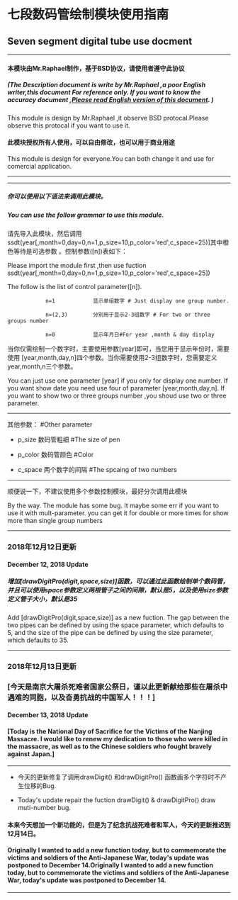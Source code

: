 # 七段数码管绘制模块使用指南

## Seven segment digital tube use docment

* * *

#### 本模块由Mr.Raphael制作，基于BSD协议，请使用者遵守此协议

##### (The Description document is write by Mr.Raphael ,a poor English writer,this document For reference only. If you want to know the accuracy document ,[Please read English version of this document](). )

This module is design by Mr.Raphael ,it observe BSD protocal.Please observe this protocal if you want to use it.

#### 此模块授权所有人使用，可以自由修改，也可以用于商业用途

This module is design for everyone.You can both change it and use for comercial application.

* * *

* * *

##### 你可以使用以下语法来调用此模块。

##### You can use the follow grammar to use this module.

请先导入此模块，然后调用ssdt(year[,month=0,day=0,n=1,p_size=10,p_color='red',c_space=25)]其中橙色等待是可选参数 。控制参数([n])表如下：

Please import the module first ,then use fuction ssdt(year[,month=0,day=0,n=1,p_size=10,p_color='red',c_space=25])

The follow is the list of control parameter([n]).

```
            n=1            显示单组数字 # Just display one group number.

            n=(2,3)        分别用于显示2-3组数字 # For two or three groups number

            n=0            显示年月日#For year ,month & day display                              
```

当你仅需绘制一个数字时，主要使用参数[year]即可，当您用于显示年份时，需要使用 [year,month,day,n]四个参数。当你需要使用2-3组数字时，您需要定义year,month,n三个参数。

You can just use one parameter [year] if you only for display one number. If you want show date you need use four of parameter [year,month,day,n]. If you want to show two or three groups number ,you shoud use two or three parameter.

* * *

其他参数： #Other parameter

-   p_size 数码管粗细 #The size of pen
    
-   p_color 数码管颜色 #Color
    
-   c_space 两个数字的间隔 #The spcaing of two numbers
    

* * *

顺便说一下，不建议使用多个参数控制模块，最好分次调用此模块

By the way. The module has some bug. It maybe some err if you want to use it with mult-parameter. you can get it for double or more times for show more than single group numbers

* * *

### 2018年12月12日更新

#### December 12, 2018 Update

##### 增加[drawDigitPro(digit,space,size)]函数，可以通过此函数绘制单个数码管，并且可以使用space参数定义两根管子之间的间隙，默认是5，以及使用size参数定义管子大小，默认是35

Add [drawDigitPro(digit,space,size)] as a new fuction. The gap between the two pipes can be defined by using the space parameter, which defaults to 5, and the size of the pipe can be defined by using the size parameter, which defaults to 35.

* * *

### 2018年12月13日更新

### [今天是南京大屠杀死难者国家公祭日，谨以此更新献给那些在屠杀中遇难的同胞，以及奋勇抗战的中国军人！！！]

#### December 13, 2018 Update

#### [Today is the National Day of Sacrifice for the Victims of the Nanjing Massacre. I would like to renew my dedication to those who were killed in the massacre, as well as to the Chinese soldiers who fought bravely against Japan.]

* * *

-   今天的更新修复了调用drawDigit() 和drawDigitPro() 函数画多个字符时不产生位移的Bug.
    
-   Today's update repair the fuction drawDigit() & drawDigitPro() draw muti-number bug.
    

#### 本来今天想加一个新功能的，但是为了纪念抗战死难者和军人，今天的更新推迟到12月14日。

#### Originally I wanted to add a new function today, but to commemorate the victims and soldiers of the Anti-Japanese War, today's update was postponed to December 14.Originally I wanted to add a new function today, but to commemorate the victims and soldiers of the Anti-Japanese War, today's update was postponed to December 14.

* * *
